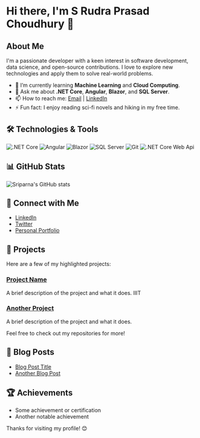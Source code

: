 # Hi there, I'm S Rudra Prasad Choudhury 👋

## About Me

I'm a passionate developer with a keen interest in software development, data science, and open-source contributions. I love to explore new technologies and apply them to solve real-world problems.

- 🌱 I’m currently learning **Machine Learning** and **Cloud Computing**.
- 💬 Ask me about **.NET Core**, **Angular**, **Blazor**, and **SQL Server**.
- 📫 How to reach me: [Email](mailto:your-email@example.com) | [LinkedIn](https://www.linkedin.com/in/your-linkedin-profile/)
- ⚡ Fun fact: I enjoy reading sci-fi novels and hiking in my free time.

## 🛠️ Technologies & Tools

![.NET Core](https://img.shields.io/badge/Python-3776AB?style=for-the-badge&logo=python&logoColor=white)
![Angular](https://img.shields.io/badge/Django-092E20?style=for-the-badge&logo=django&logoColor=white)
![Blazor](https://img.shields.io/badge/React-20232A?style=for-the-badge&logo=react&logoColor=61DAFB)
![SQL Server](https://img.shields.io/badge/JavaScript-323330?style=for-the-badge&logo=javascript&logoColor=F7DF1E)
![Git](https://img.shields.io/badge/Git-F05032?style=for-the-badge&logo=git&logoColor=white)
![.NET Core Web Api](https://img.shields.io/badge/Docker-2496ED?style=for-the-badge&logo=docker&logoColor=white)

## 📊 GitHub Stats

![Sriparna's GitHub stats](https://github-readme-stats.vercel.app/api?username=devsrpchoudhury&show_icons=true&theme=radical)

## 🔗 Connect with Me

- [LinkedIn](https://www.linkedin.com/in/your-linkedin-profile/)
- [Twitter](https://twitter.com/your-twitter-handle)
- [Personal Portfolio](https://your-portfolio-site.com)

## 📂 Projects

Here are a few of my highlighted projects:

### [Project Name](https://github.com/your-username/project-repo)
A brief description of the project and what it does. IIIT

### [Another Project](https://github.com/your-username/another-project-repo)
A brief description of the project and what it does.

Feel free to check out my repositories for more!

## 📝 Blog Posts

- [Blog Post Title](https://your-blog-link.com)
- [Another Blog Post](https://your-blog-link.com)

## 🏆 Achievements

- Some achievement or certification
- Another notable achievement

Thanks for visiting my profile! 😊
